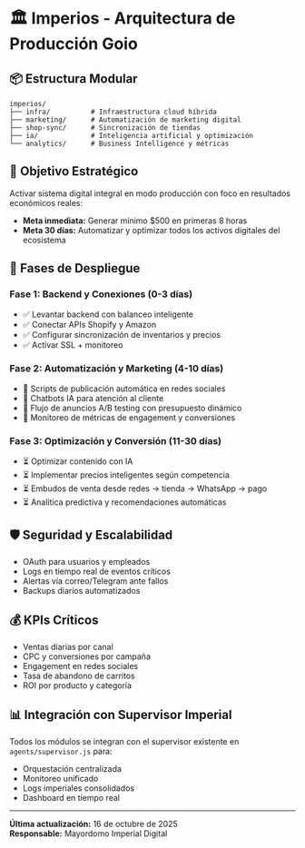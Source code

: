 # 🏛️ Imperios - Arquitectura de Producción Goio

## 📦 Estructura Modular

```
imperios/
├── infra/          # Infraestructura cloud híbrida
├── marketing/      # Automatización de marketing digital
├── shop-sync/      # Sincronización de tiendas
├── ia/             # Inteligencia artificial y optimización
└── analytics/      # Business Intelligence y métricas
```

## 🎯 Objetivo Estratégico

Activar sistema digital integral en modo producción con foco en resultados económicos reales:
- **Meta inmediata:** Generar mínimo $500 en primeras 8 horas
- **Meta 30 días:** Automatizar y optimizar todos los activos digitales del ecosistema

## 🚀 Fases de Despliegue

### Fase 1: Backend y Conexiones (0-3 días)
- ✅ Levantar backend con balanceo inteligente
- ✅ Conectar APIs Shopify y Amazon
- ✅ Configurar sincronización de inventarios y precios
- ✅ Activar SSL + monitoreo

### Fase 2: Automatización y Marketing (4-10 días)
- 🔄 Scripts de publicación automática en redes sociales
- 🔄 Chatbots IA para atención al cliente
- 🔄 Flujo de anuncios A/B testing con presupuesto dinámico
- 🔄 Monitoreo de métricas de engagement y conversiones

### Fase 3: Optimización y Conversión (11-30 días)
- ⏳ Optimizar contenido con IA
- ⏳ Implementar precios inteligentes según competencia
- ⏳ Embudos de venta desde redes → tienda → WhatsApp → pago
- ⏳ Analítica predictiva y recomendaciones automáticas

## 🛡️ Seguridad y Escalabilidad

- OAuth para usuarios y empleados
- Logs en tiempo real de eventos críticos
- Alertas vía correo/Telegram ante fallos
- Backups diarios automatizados

## 💰 KPIs Críticos

- Ventas diarias por canal
- CPC y conversiones por campaña
- Engagement en redes sociales
- Tasa de abandono de carritos
- ROI por producto y categoría

## 📊 Integración con Supervisor Imperial

Todos los módulos se integran con el supervisor existente en `agents/supervisor.js` para:
- Orquestación centralizada
- Monitoreo unificado
- Logs imperiales consolidados
- Dashboard en tiempo real

---

**Última actualización:** 16 de octubre de 2025  
**Responsable:** Mayordomo Imperial Digital

